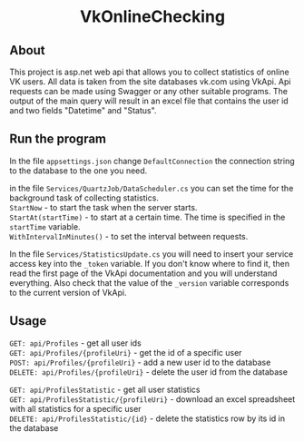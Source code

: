 <h1 align="center">VkOnlineChecking</h1>

## About
This project is asp.net web api that allows you to collect statistics of online VK users.
All data is taken from the site databases vk.com using VkApi.
Api requests can be made using Swagger or any other suitable programs.
The output of the main query will result in an excel file that contains the user id and two fields "Datetime" and "Status".

## Run the program
In the file `appsettings.json` change `DefaultConnection` the connection string to the database to the one you need.

in the file `Services/QuartzJob/DataScheduler.cs` you can set the time for the background task of collecting statistics.\
`StartNow` - to start the task when the server starts.\
`StartAt(startTime)` - to start at a certain time. The time is specified in the `startTime` variable.\
`WithIntervalInMinutes()` - to set the interval between requests.

In the file `Services/StatisticsUpdate.cs` you will need to insert your service access key into the `_token` variable.
If you don't know where to find it, then read the first page of the VkApi documentation and you will understand everything.
Also check that the value of the `_version` variable corresponds to the current version of VkApi.

## Usage
`GET: api/Profiles` - get all user ids \
`GET: api/Profiles/{profileUri}` - get the id of a specific user \
`POST: api/Profiles/{profileUri}` - add a new user id to the database \
`DELETE: api/Profiles/{profileUri}` - delete the user id from the database

`GET: api/ProfilesStatistic` - get all user statistics \
`GET: api/ProfilesStatistic/{profileUri}` - download an excel spreadsheet with all statistics for a specific user \
`DELETE: api/ProfilesStatistic/{id}` - delete the statistics row by its id in the database
